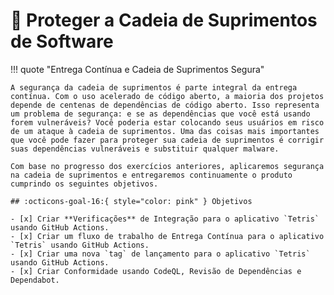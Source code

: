 # :test_tube: Proteger a Cadeia de Suprimentos de Software

!!! quote "Entrega Contínua e Cadeia de Suprimentos Segura"

    A segurança da cadeia de suprimentos é parte integral da entrega contínua. Com o uso acelerado de código aberto, a maioria dos projetos depende de centenas de dependências de código aberto. Isso representa um problema de segurança: e se as dependências que você está usando forem vulneráveis? Você poderia estar colocando seus usuários em risco de um ataque à cadeia de suprimentos. Uma das coisas mais importantes que você pode fazer para proteger sua cadeia de suprimentos é corrigir suas dependências vulneráveis e substituir qualquer malware.

    Com base no progresso dos exercícios anteriores, aplicaremos segurança na cadeia de suprimentos e entregaremos continuamente o produto cumprindo os seguintes objetivos.

    ## :octicons-goal-16:{ style="color: pink" } Objetivos

    - [x] Criar **Verificações** de Integração para o aplicativo `Tetris` usando GitHub Actions.
    - [x] Criar um fluxo de trabalho de Entrega Contínua para o aplicativo `Tetris` usando GitHub Actions.
    - [x] Criar uma nova `tag` de lançamento para o aplicativo `Tetris` usando GitHub Actions.
    - [x] Criar Conformidade usando CodeQL, Revisão de Dependências e Dependabot.
